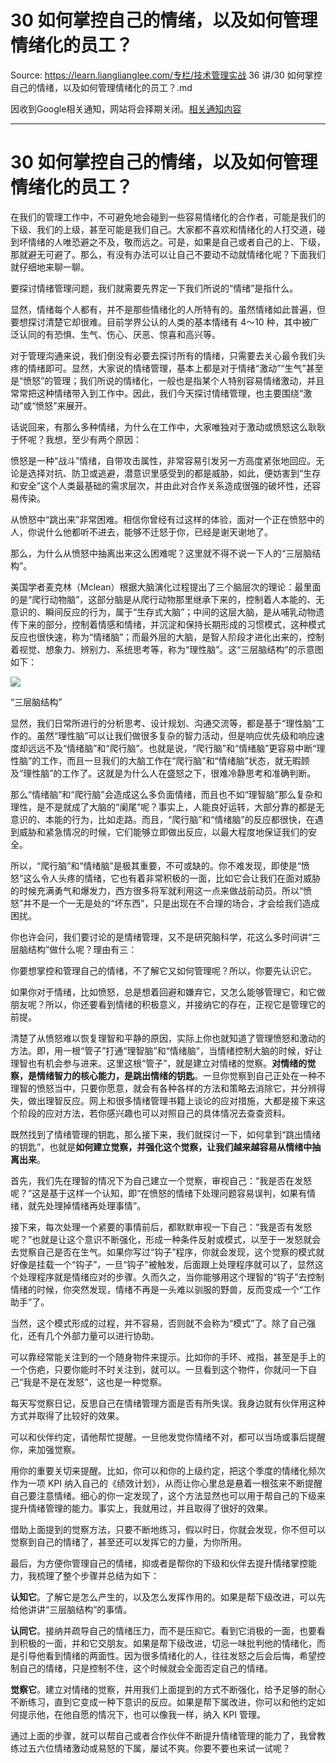# 30  如何掌控自己的情绪，以及如何管理情绪化的员工？ 

Source: https://learn.lianglianglee.com/专栏/技术管理实战 36 讲/30  如何掌控自己的情绪，以及如何管理情绪化的员工？.md

因收到Google相关通知，网站将会择期关闭。[相关通知内容](https://lumendatabase.org/notices/44265620)

---

# 30 如何掌控自己的情绪，以及如何管理情绪化的员工？

在我们的管理工作中，不可避免地会碰到一些容易情绪化的合作者，可能是我们的下级、我们的上级，甚至可能是我们自己。大家都不喜欢和情绪化的人打交道，碰到坏情绪的人唯恐避之不及，敬而远之。可是，如果是自己或者自己的上、下级，那就避无可避了。那么，有没有办法可以让自己不要动不动就情绪化呢？下面我们就仔细地来聊一聊。

要探讨情绪管理问题，我们就需要先界定一下我们所说的“情绪”是指什么。

显然，情绪每个人都有，并不是那些情绪化的人所特有的。虽然情绪如此普遍，但要想探讨清楚它却很难。目前学界公认的人类的基本情绪有 4～10 种，其中被广泛认同的有恐惧、生气、伤心、厌恶、惊喜和高兴等。

对于管理沟通来说，我们倒没有必要去探讨所有的情绪，只需要去关心最令我们头疼的情绪即可。显然，大家说的情绪管理，基本上都是对于情绪“激动”“生气”甚至是“愤怒”的管理；我们所说的情绪化，一般也是指某个人特别容易情绪激动，并且常常把这种情绪带入到工作中。因此，我们今天探讨情绪管理，也主要围绕“激动”或“愤怒”来展开。

话说回来，有那么多种情绪，为什么在工作中，大家唯独对于激动或愤怒这么耿耿于怀呢？我想，至少有两个原因：

愤怒是一种“战斗”情绪，自带攻击属性，非常容易引发另一方高度紧张地回应。无论是选择对抗、防卫或逃避，潜意识里感受到的都是威胁，如此，便妨害到“生存和安全”这个人类最基础的需求层次，并由此对合作关系造成很强的破坏性，还容易传染。

从愤怒中“跳出来”非常困难。相信你曾经有过这样的体验，面对一个正在愤怒中的人，你说什么他都听不进去，能够不迁怒于你，已经是谢天谢地了。

那么，为什么从愤怒中抽离出来这么困难呢？这里就不得不说一下人的“三层脑结构”。

美国学者麦克林（Mclean）根据大脑演化过程提出了三个脑层次的理论：最里面的是“爬行动物脑”，这部分脑是从爬行动物那里继承下来的，控制着人本能的、无意识的、瞬间反应的行为，属于“生存式大脑”；中间的这层大脑，是从哺乳动物遗传下来的部分，控制着情感和情绪，并沉淀和保持长期形成的习惯模式，这种模式反应也很快速，称为“情绪脑”；而最外层的大脑，是智人阶段才进化出来的，控制着视觉、想象力、辨别力、系统思考等，称为“理性脑”。这“三层脑结构”的示意图如下：

![](assets/631fdf2efdd08d51cb19da63f00df879-20221009225117-3zli2l9.png)

“三层脑结构”

显然，我们日常所进行的分析思考、设计规划、沟通交流等，都是基于“理性脑”工作的。虽然“理性脑”可以让我们做很多复杂的智力活动，但是响应优先级和响应速度却远远不及“情绪脑”和“爬行脑”。也就是说，“爬行脑”和“情绪脑”更容易中断“理性脑”的工作，而且一旦我们的大脑工作在“爬行脑”和“情绪脑”状态，就无暇顾及“理性脑”的工作了。这就是为什么人在盛怒之下，很难冷静思考和准确判断。

那么“情绪脑”和“爬行脑”会造成这么多负面情绪，而且也不如“理智脑”那么复杂和理性，是不是就成了大脑的“阑尾”呢？事实上，人能良好运转，大部分靠的都是无意识的、本能的行为，比如走路。而且，“爬行脑”和“情绪脑”的反应都很快，在遇到威胁和紧急情况的时候，它们能够立即做出反应，以最大程度地保证我们的安全。

所以，“爬行脑”和“情绪脑”是极其重要，不可或缺的。你不难发现，即使是“愤怒”这么令人头疼的情绪，它也有着非常积极的一面，比如它会让我们在面对威胁的时候充满勇气和爆发力，西方很多将军就利用这一点来做战前动员。所以“愤怒”并不是一个一无是处的“坏东西”，只是出现在不合理的场合，才会给我们造成困扰。

你也许会问，我们要讨论的是情绪管理，又不是研究脑科学，花这么多时间讲“三层脑结构”做什么呢？理由有三：

你要想掌控和管理自己的情绪，不了解它又如何管理呢？所以，你要先认识它。

如果你对于情绪，比如愤怒，总是想着回避和嫌弃它，又怎么能够管理它，和它做朋友呢？所以，你还要看到情绪的积极意义，并接纳它的存在，正视它是管理它的前提。

清楚了从愤怒难以恢复理智和平静的原因，实际上你也就知道了管理愤怒和激动的方法。即，用一根“管子”打通“理智脑”和“情绪脑”，当情绪控制大脑的时候，好让理智也有机会参与进来。这里这根“管子”，就是建立对情绪的觉察。**对情绪的觉察，是情绪智力的核心能力，是跳出情绪的钥匙**。一旦你觉察到自己正处在一种不理智的愤怒当中，只要你愿意，就会有各种各样的方法和策略去消除它，并分辨得失，做出理智反应。网上和很多情绪管理书籍上谈论的应对措施，大都是接下来这个阶段的应对方法，若你感兴趣也可以对照自己的具体情况去查查资料。

既然找到了情绪管理的钥匙，那么接下来，我们就探讨一下，如何拿到“跳出情绪的钥匙”，也就是**如何建立觉察，并强化这个觉察，让我们越来越容易从情绪中抽离出来**。

首先，我们先在理智的情况下为自己建立一个觉察，审视自己：“我是否在发怒呢？”这是基于这样一个认知，即“在愤怒的情绪下处理问题容易误判，如果有情绪，就先处理掉情绪再处理事情”。

接下来，每次处理一个紧要的事情前后，都默默审视一下自己：“我是否有发怒呢？”也就是让这个意识不断强化，形成一种条件反射或模式，以至于一发怒就会去觉察自己是否在生气。如果你写过“钩子”程序，你就会发现，这个觉察的模式就好像是挂载一个“钩子”，一旦“钩子”被触发，后面跟上处理程序就可以了，显然这个处理程序就是情绪应对的步骤。久而久之，当你能够用这个理智的“钩子”去控制情绪的时候，你突然发现，情绪不再是一头难以驯服的野兽，反而变成一个“工作助手”了。

当然，这个模式形成的过程，并不容易，否则就不会称为“模式”了。除了自己强化，还有几个外部力量可以进行协助。

可以靠经常能关注到的一个随身物件来提示。比如你的手环、戒指，甚至是手上的一个伤疤，只要你能时不时关注到，就可以。一旦看到这个物件，你就问一下自己“我是不是在发怒”，这也是一种觉察。

每天写觉察日记，反思自己在情绪管理方面是否有所失误。我身边就有伙伴用这种方式并取得了比较好的效果。

可以和伙伴约定，请他帮忙提醒。一旦他发觉你情绪不对，都可以当场或事后提醒你，来加强觉察。

用你的重要关切来提醒。比如，你可以和你的上级约定，把这个季度的情绪化频次作为一项 KPI 纳入自己的《绩效计划》，从而让你心里总是悬着一根弦来不断提醒自己要注意情绪。细心的你一定发现了，这个方法显然也可以用于帮自己的下级来提升情绪管理的能力。事实上，我就用过，并且取得了很好的效果。

借助上面提到的觉察方法，只要不断地练习，假以时日，你就会发现，你不但可以觉察到自己的情绪了，甚至还可以发挥它的力量，为你所用。

最后，为方便你管理自己的情绪，抑或者是帮你的下级和伙伴去提升情绪掌控能力，我梳理了整个步骤并总结为如下：

**认知它**。了解它是怎么产生的，以及怎么发挥作用的。如果是帮下级改进，可以先给他讲讲“三层脑结构”的事情。

**认同它**。接纳并疏导自己的情绪压力，而不是压抑它。看到它消极的一面，也要看到积极的一面，并和它交朋友。如果是帮下级改进，切忌一味批判他的情绪化，而是引导他看到情绪的两面性。因为很多情绪化的人，往往发怒之后会后悔，希望控制自己的情绪，只是控制不住，这个时候就会全面否定自己的情绪。

**觉察它**。建立对情绪的觉察，并用我们上面提到的方式不断强化，给予足够的耐心不断练习，直到它变成一种下意识的反应。如果是帮下属改进，你可以和他约定如何提示他，在他自愿的情况下，也可以像我一样，纳入 KPI 管理。

通过上面的步骤，就可以帮自己或者合作伙伴不断提升情绪管理的能力了，我曾教练过五六位情绪激动或易怒的下属，屡试不爽。你要不要也来试一试呢？